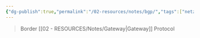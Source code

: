 ```yaml
---
{"dg-publish":true,"permalink":"/02-resources/notes/bgp/","tags":["netzwerk/protocol"],"updated":"2024-07-24T11:23:29.282+02:00"}
---
```


>Border [[02 - RESOURCES/Notes/Gateway\|Gateway]] Protocol